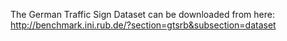The German Traffic Sign Dataset can be downloaded from here: http://benchmark.ini.rub.de/?section=gtsrb&subsection=dataset